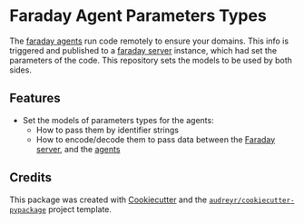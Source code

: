 # Faraday Agent Parameters Types

The [faraday agents][dispatcher] run code remotely to ensure your domains. This info is triggered and published to a
[faraday server][faraday] instance, which had set the parameters of the code. This repository sets the models to
be used by both sides.


Features
--------

* Set the models of parameters types for the agents:
    * How to pass them by identifier strings
    * How to encode/decode them to pass data between the [Faraday server][faraday], and the [agents][dispatcher]

Credits
-------

This package was created with [Cookiecutter][cookiecutter] and the
[`audreyr/cookiecutter-pypackage`][cookiecutter-pypackage] project template.

[cookiecutter]: https://github.com/audreyr/cookiecutter
[cookiecutter-pypackage]: https://github.com/audreyr/cookiecutter-pypackage
[faraday]: https://github.com/infobyte/faraday
[dispatcher]: https://github.com/infobyte/faraday_agent_dispatcher

